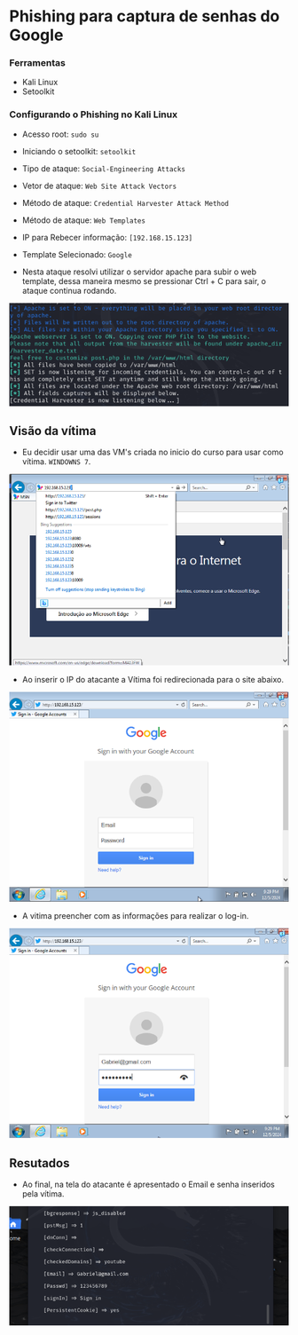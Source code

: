 # Phishing para captura de senhas do Google

### Ferramentas

- Kali Linux
- Setoolkit

### Configurando o Phishing no Kali Linux

- Acesso root: ``` sudo su ```
- Iniciando o setoolkit: ``` setoolkit ```
- Tipo de ataque: ``` Social-Engineering Attacks ```
- Vetor de ataque: ``` Web Site Attack Vectors ```
- Método de ataque: ```Credential Harvester Attack Method ```
- Método de ataque: ``` Web Templates ```
- IP para Rebecer informação: ```[192.168.15.123]```
- Template Selecionado: ``` Google ```
  
- Nesta ataque resolvi utilizar o servidor apache para subir o web template, dessa maneira mesmo se pressionar Ctrl + C para sair, o ataque continua rodando.
  
![Alt text](./Pics/SetUp.png)

## Visão da vítima
  
  - Eu decidir usar uma das VM's criada no inicio do curso para usar como vítima. ```WINDOWNS 7```.
  
  ![ALT TEXT](./Pics/Vitima.png)

  - Ao inserir o IP do atacante a Vítima foi redirecionada para o site abaixo.

  ![ALT TEXT](./Pics/WebTemp2.png)

  - A vitima preencher com as informações para realizar o log-in.

  ![ALT TEXT](./Pics/WebTemp1.png)
  

## Resutados

- Ao final, na tela do atacante é apresentado o Email e senha inseridos pela vítima.

![Alt text](./Pics/Passwd.png)
